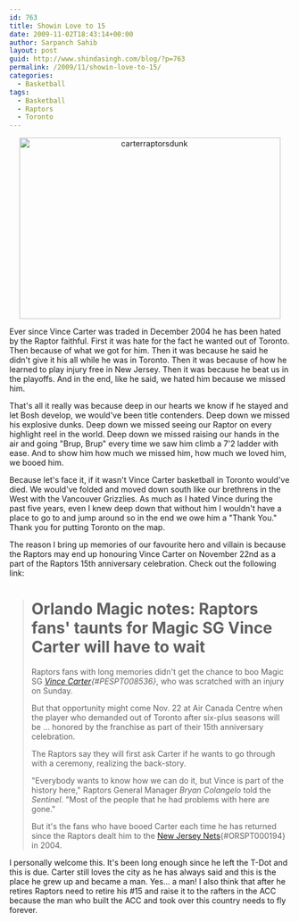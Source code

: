```yaml
---
id: 763
title: Showin Love to 15
date: 2009-11-02T18:43:14+00:00
author: Sarpanch Sahib
layout: post
guid: http://www.shindasingh.com/blog/?p=763
permalink: /2009/11/showin-love-to-15/
categories:
  - Basketball
tags:
  - Basketball
  - Raptors
  - Toronto
---
```

<p style="text-align: center;">
  <img class="size-full wp-image-765 aligncenter" title="carterraptorsdunk" src="http://www.shindasingh.com/blog/wp-content/uploads/2009/11/carterraptorsdunk.jpg" alt="carterraptorsdunk" width="468" height="325" />
</p>

Ever since Vince Carter was traded in December 2004 he has been hated by the Raptor faithful. First it was hate for the fact he wanted out of Toronto. Then because of what we got for him. Then it was because he said he didn't give it his all while he was in Toronto. Then it was because of how he learned to play injury free in New Jersey. Then it was because he beat us in the playoffs. And in the end, like he said, we hated him because we missed him.

That's all it really was because deep in our hearts we know if he stayed and let Bosh develop, we would've been title contenders. Deep down we missed his explosive dunks. Deep down we missed seeing our Raptor on every highlight reel in the world. Deep down we missed raising our hands in the air and going "Brup, Brup" every time we saw him climb a 7'2 ladder with ease. And to show him how much we missed him, how much we loved him, we booed him.

Because let's face it, if it wasn't Vince Carter basketball in Toronto would've died. We would've folded and moved down south like our brethrens in the West with the Vancouver Grizzlies. As much as I hated Vince during the past five years, even I knew deep down that without him I wouldn't have a place to go to and jump around so in the end we owe him a "Thank You." Thank you for putting Toronto on the map.

The reason I bring up memories of our favourite hero and villain is because the Raptors may end up honouring Vince Carter on November 22nd as a part of the Raptors 15th anniversary celebration. Check out the following link:

> # Orlando Magic notes: Raptors fans' taunts for Magic SG Vince Carter will have to wait
> 
> Raptors fans with long memories didn't get the chance to boo Magic SG  _[Vince Carter](http://www.orlandosentinel.com/topic/sports/basketball/vince-carter-PESPT008536.topic "Vince Carter"){#PESPT008536}_, who was scratched with an injury on Sunday.
> 
> But that opportunity might come Nov. 22 at Air Canada Centre when the player who demanded out of Toronto after six-plus seasons will be ... honored by the franchise as part of their 15th anniversary celebration.
> 
> The Raptors say they will first ask Carter if he wants to go through with a ceremony, realizing the back-story.
> 
> "Everybody wants to know how we can do it, but Vince is part of the history here," Raptors General Manager _Bryan Colangelo_ told the _Sentinel_. "Most of the people that he had problems with here are gone."
> 
> But it's the fans who have booed Carter each time he has returned since the Raptors dealt him to the [New Jersey Nets](http://www.orlandosentinel.com/topic/sports/basketball/new-jersey-nets-ORSPT000194.topic "New Jersey Nets"){#ORSPT000194} in 2004.

I personally welcome this. It's been long enough since he left the T-Dot and this is due. Carter still loves the city as he has always said and this is the place he grew up and became a man. Yes... a man! I also think that after he retires Raptors need to retire his #15 and raise it to the rafters in the ACC because the man who built the ACC and took over this country needs to fly forever.